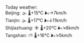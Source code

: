 Today weather:  
Beijing: 🌫  🌡️+15°C 🌬️→7km/h  
Tianjin: 🌫  🌡️+17°C 🌬️↓11km/h  
Shijiazhuang: ☀️ 🌡️+20°C 🌬️↘8km/h  
Tangshan: ⛅️  🌡️+16°C 🌬️↘5km/h  
